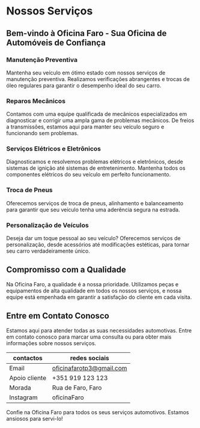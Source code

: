 # Nossos Serviços


<p align="center">

  ## Bem-vindo à Oficina Faro - Sua Oficina de Automóveis de Confiança
</p> 

### Manutenção Preventiva

Mantenha seu veículo em ótimo estado com nossos serviços de manutenção preventiva. Realizamos verificações abrangentes e trocas de óleo regulares para garantir o desempenho ideal do seu carro.

### Reparos Mecânicos

Contamos com uma equipe qualificada de mecânicos especializados em diagnosticar e corrigir uma ampla gama de problemas mecânicos. De freios a transmissões, estamos aqui para manter seu veículo seguro e funcionando sem problemas.

### Serviços Elétricos e Eletrônicos

Diagnosticamos e resolvemos problemas elétricos e eletrônicos, desde sistemas de ignição até sistemas de entretenimento. Mantenha todos os componentes elétricos do seu veículo em perfeito funcionamento.

### Troca de Pneus

Oferecemos serviços de troca de pneus, alinhamento e balanceamento para garantir que seu veículo tenha uma aderência segura na estrada.

### Personalização de Veículos

Deseja dar um toque pessoal ao seu veículo? Oferecemos serviços de personalização, desde acessórios até modificações estéticas, para tornar seu carro verdadeiramente único.

## Compromisso com a Qualidade

Na Oficina Faro, a qualidade é a nossa prioridade. Utilizamos peças e equipamentos de alta qualidade em todos os nossos serviços, e nossa equipe está empenhada em garantir a satisfação do cliente em cada visita.

## Entre em Contato Conosco

Estamos aqui para atender todas as suas necessidades automotivas. Entre em contato conosco para marcar uma consulta ou para obter mais informações sobre nossos serviços.

<p align="center">

| contactos       | redes sociais                |
| --------------- | ---------------------------- |
| Email           | oficinafarotp3@gmail.com     |
| Apoio cliente   | +351 919 123 123             |
| Morada          | Rua de Faro, Faro            |
| Instagram       | oficinaFaro                  |
</p>

Confie na Oficina Faro para todos os seus serviços automotivos. Estamos ansiosos para servi-lo!
